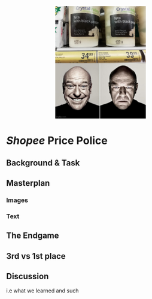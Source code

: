 <div style="text-align:center"><img src="blog_meme.jpg" alt="meme" class="center" height="300"></div>

# *Shopee* **Price Police**

## Background & Task

## Masterplan

### Images

### Text

## The Endgame

## 3rd vs 1st place

## Discussion

i.e what we learned and such
